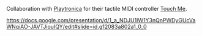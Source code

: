 Collaboration with [Playtronica](https://playtronica.com) for their tactile MIDI controller [Touch Me](https://shop.playtronica.com/products/touchme).

https://docs.google.com/presentation/d/1_a_NDJU1IW1Y3nQnPWDyGUcVaWNqiAO-JAVTJiouIQY/edit#slide=id.g12083a802a1_0_0
